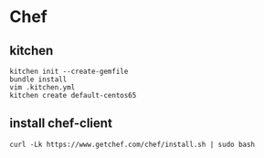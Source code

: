 # Chef

## kitchen
```
kitchen init --create-gemfile
bundle install
vim .kitchen.yml
kitchen create default-centos65
```
## install chef-client
```
curl -Lk https://www.getchef.com/chef/install.sh | sudo bash 
```
